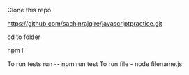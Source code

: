 Clone this repo

https://github.com/sachinrajgire/javascriptpractice.git


cd to folder 



npm i 


To run tests  run  -- npm run test
To run file - node filename.js
